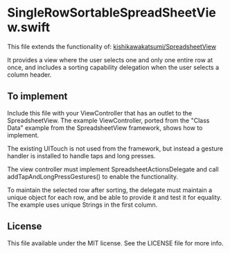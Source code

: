 # SingleRowSortableSpreadSheetView.swift

This file extends the functionality of: [kishikawakatsumi/SpreadsheetView](http:www.github.com/kishikawakatsumi/SpreadsheetView)

It provides a view where the user selects one and only one entire row at once,
and includes a sorting capability delegation when the user selects a column header.


## To implement

Include this file with your ViewController that has an outlet to the SpreadsheetView. The
example ViewController, ported from the "Class Data" example from the SpreadsheetView framework,
shows how to implement.

The existing UITouch is not used from the framework, but instead a gesture handler is
installed to handle taps and long presses.

The view controller must implement SpreadsheetActionsDelegate and call addTapAndLongPressGestures()
to enable the functionality.

To maintain the selected row after sorting, the delegate must maintain a unique object for each row,
and be able to provide it and test it for equality.  The example uses unique Strings in the first column.

## License

This file available under the MIT license. See the LICENSE file for more info.
